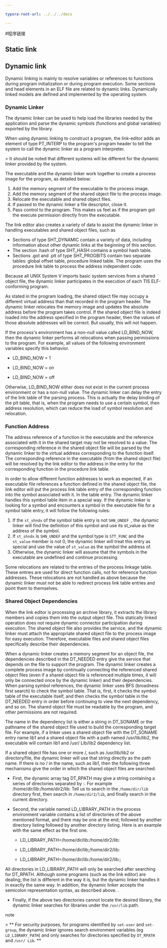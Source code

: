 ```yaml
---

typora-root-url: ../../../docs

---
```






#程序链接


## Static link


## Dynamic link


Dynamic linking is mainly to resolve variables or references to functions during program initialization or during program execution. Some sections and head elements in an ELF file are related to dynamic links. Dynamically linked models are defined and implemented by the operating system.


### Dynamic Linker



The dynamic linker can be used to help load the libraries needed by the application and parse the dynamic symbols (functions and global variables) exported by the library.


When using dynamic linking to construct a program, the link-editor adds an element of type PT_INTERP to the program&#39;s program header to tell the system to call the dynamic linker as a program interpreter.


&gt; It should be noted that different systems will be different for the dynamic linker provided by the system.


The executable and the dynamic linker work together to create a process image for the program, as detailed below:


1. Add the memory segment of the executable to the process image.
2. Add the memory segment of the shared object file to the process image.
3. Relocate the executable and shared object files.
4. If passed to the dynamic linker a file descriptor, close it.
5. Pass control to the program. This makes us feel as if the program got the execute permission directly from the executable.


The link editor also creates a variety of data to assist the dynamic linker in handling executables and shared object files, such as


- Sections of type SHT_DYNAMIC contain a variety of data, including information about other dynamic links at the beginning of this section.
- The section .hash of type SHT_HASH contains a symbol hash table.
- Sections .got and .plt of type SHT_PROGBITS contain two separate tables: global offset table, procedure linked table. The program uses the procedure link table to process the address independent code.


Because all UNIX System V imports basic system services from a shared object file, the dynamic linker participates in the execution of each TIS ELF-conforming program.


As stated in the program loading, the shared object file may occupy a different virtual address than that recorded in the program header. The dynamic linker relocates the memory image and updates the absolute address before the program takes control. If the shared object file is indeed loaded into the address specified in the program header, then the values of those absolute addresses will be correct. But usually, this will not happen.


If the process&#39;s environment has a non-null value called LD_BIND_NOW, then the dynamic linker performs all relocations when passing permissions to the program. For example, all values of the following environment variables specify this behavior.


- LD_BIND_NOW = 1

- LD_BIND_NOW = on

- LD_BIND_NOW = off



Otherwise, LD_BIND_NOW either does not exist in the current process environment or has a non-null value. The dynamic linker can delay the entry of the link table of the parsing process. This is actually the delay binding of the plt table, that is, when the program needs to use a certain symbol, then address resolution, which can reduce the load of symbol resolution and relocation.




### Function Address



The address reference of a function in the executable and the reference associated with it in the shared target may not be resolved to a value. The corresponding reference in the shared object file will be parsed by the dynamic linker to the virtual address corresponding to the function itself. The corresponding reference in the executable (from the shared object file) will be resolved by the link editor to the address in the entry for the corresponding function in the procedure link table.


In order to allow different function addresses to work as expected, if an executable file references a function defined in the shared object file, the link editor will put the process link table entry of the corresponding function into the symbol associated with it. In the table entry. The dynamic linker handles this symbol table item in a special way. If the dynamic linker is looking for a symbol and encounters a symbol in the executable file for a symbol table entry, it will follow the following rules:


1. If the `st_shndx` of the symbol table entry is not `SHN_UNDEF `, the dynamic linker will find the definition of this symbol and use its st_value as the address of the symbol.
2. If `st_shndx` is `SHN_UNDEF` and the symbol type is `STT_FUNC` and the `st_value` member is not 0, the dynamic linker will treat this entry as special and use the value of `st_value` as the symbol the address of.
3. Otherwise, the dynamic linker will assume that the symbols in the executable are undefined and continue processing.


Some relocations are related to the entries of the process linkage table. These entries are used for direct function calls, not for reference function addresses. These relocations are not handled as above because the dynamic linker must not be able to redirect process link table entries and point them to themselves.


### Shared Object Dependencies



When the link editor is processing an archive library, it extracts the library members and copies them into the output object file. This statically linked operation does not require dynamic connector participation during execution. The shared object file also provides the service, and the dynamic linker must attach the appropriate shared object file to the process image for easy execution. Therefore, executable files and shared object files specifically describe their dependencies.


When a dynamic linker creates a memory segment for an object file, the dependencies described in the DT_NEEDED entry give the service that depends on the file to support the program. The dynamic linker creates a complete process image by continually connecting the referenced shared object files (even if a shared object file is referenced multiple times, it will only be connected once by the dynamic linker) and their dependencies. When parsing symbol references, the dynamic linker uses BFS (broadness first search) to check the symbol table. That is, first, it checks the symbol table of the executable itself, and then checks the symbol table in the DT_NEEDED entry in order before continuing to view the next dependency, and so on. The shared object file must be readable by the program, and other permissions are not required.


The name in the dependency list is either a string in DT_SONAME or the pathname of the shared object file used to build the corresponding target file. For example, if a linker uses a shared object file with the DT_SONAME entry name lib1 and a shared object file with a path named /usr/lib/lib2, the executable will contain lib1 and /usr/ Lib/lib2 dependency list.


If a shared object file has one or more /, such as /usr/lib/lib2 or directory/file, the dynamic linker will use that string directly as the path name. If there is no / in the name, such as lib1, then the following three mechanisms give the order in which the shared object files are searched.


- First, the dynamic array tag DT_RPATH may give a string containing a series of directories separated by :. For example /home/dir/lib:/home/dir2/lib: Tell us to search in the `/home/dir/lib` directory first, then search in `/home/dir2/lib`, and finally search in the current directory.


- Second, the variable named LD_LIBRARY_PATH in the process environment variable contains a list of directories of the above mentioned format, and there may be one at the end; followed by another directory listing followed by another directory listing. Here is an example with the same effect as the first one.


  - LD_LIBRARY_PATH=/home/dir/lib:/home/dir2/lib:

  - LD_LIBRARY_PATH=/home/dir/lib;/home/dir2/lib:

  - LD_LIBRARY_PATH=/home/dir/lib:/home/dir2/lib:;



All directories in LD_LIBRARY_PATH will only be searched after searching for DT_RPATH. Although some programs (such as the link editor) are dealing; the list is different in the way it is, but the dynamic linker handles it in exactly the same way. In addition, the dynamic linker accepts the semicolon representation syntax, as described above. .


- Finally, if the above two directories cannot locate the desired library, the dynamic linker searches for libraries under the `/usr/lib` path.


note


&gt; ** For security purposes, for programs identified by `set-user` and `set-group`, the dynamic linker ignores search environment variables (eg `LD_LIBRARY_PATH`) and only searches for directories specified by `DT_RPATH` and `/usr/ Lib`. **